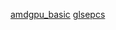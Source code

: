 [amdgpu_basic](https://www.olcf.ornl.gov/wp-content/uploads/2019/10/ORNL_Application_Readiness_Workshop-AMD_GPU_Basics.pdf )
[glsepcs](https://registry.khronos.org/OpenGL/specs/gl/)
